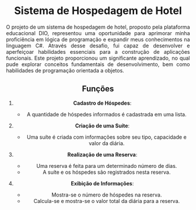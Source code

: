 <center>

# Sistema de Hospedagem de Hotel

<p align="justify"> 
O projeto de um sistema de hospedagem de hotel, proposto pela plataforma educacional DIO, representou uma oportunidade para aprimorar minha proficiência em lógica de programação e expandir meus conhecimentos na linguagem C#. Através desse desafio, fui capaz de desenvolver e aperfeiçoar habilidades essenciais para a construção de aplicações funcionais. Este projeto proporcionou um significante aprendizado, no qual pude explorar conceitos fundamentais de desenvolvimento, bem como habilidades de programação orientada a objetos.
</p>

## Funções

<p align="justify">

1. **Cadastro de Hóspedes**:
   - A quantidade de hóspedes informados é cadastrada em uma lista.

2. **Criação de uma Suíte**:
   - Uma suíte é criada com informações sobre seu tipo, capacidade e valor da diária.

3. **Realização de uma Reserva**:
   - Uma reserva é feita para um determinado número de dias.
   - A suíte e os hóspedes são registrados nesta reserva.

4. **Exibição de Informações**:
   - Mostra-se o número de hóspedes na reserva.
   - Calcula-se e mostra-se o valor total da diária para a reserva.
</p> 

</center>
